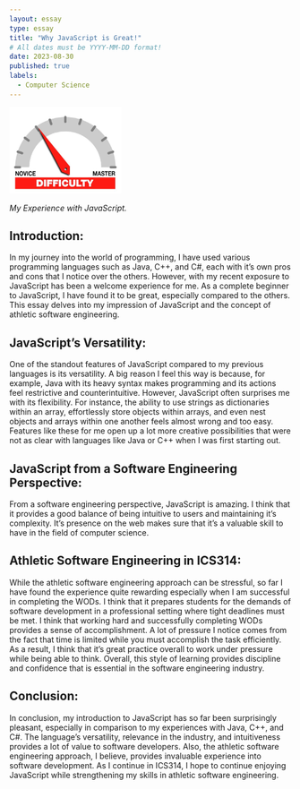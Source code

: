 ```yaml
---
layout: essay
type: essay
title: "Why JavaScript is Great!"
# All dates must be YYYY-MM-DD format!
date: 2023-08-30
published: true
labels:
  - Computer Science
---
```


<img width="200px" class="rounded float-start pe-4" src="../img/difficulty/degree_difficulty.jpg">

*My Experience with JavaScript.*

## Introduction:

In my journey into the world of programming, I have used various programming languages such as Java, C++, and C#, each with it’s own pros and cons that I notice over the others. However, with my recent exposure to JavaScript has been a welcome experience for me. As a complete beginner to JavaScript, I have found it to be great, especially compared to the others. This essay delves into my impression of JavaScript and the concept of athletic software engineering.

## JavaScript’s Versatility:

One of the standout features of JavaScript compared to my previous languages is its versatility. A big reason I feel this way is because, for example, Java with its heavy syntax makes programming and its actions feel restrictive and counterintuitive. However, JavaScript often surprises me with its flexibility. For instance, the ability to use strings as dictionaries within an array, effortlessly store objects within arrays, and even nest objects and arrays within one another feels almost wrong and too easy. Features like these for me open up a lot more creative possibilities that were not as clear with languages like Java or C++ when I was first starting out. 

## JavaScript from a Software Engineering Perspective:

From a software engineering perspective, JavaScript is amazing. I think that it provides a good balance of being intuitive to users and maintaining it’s complexity. It’s presence on the web makes sure that it’s a valuable skill to have in the field of computer science. 

## Athletic Software Engineering in ICS314:

While the athletic software engineering approach can be stressful, so far I have found the experience quite rewarding especially when I am successful in completing the WODs. I think that it prepares students for the demands of software development in a professional setting where tight deadlines must be met. I think that working hard and successfully completing WODs provides a sense of accomplishment. A lot of pressure I notice comes from the fact that time is limited while you must accomplish the task efficiently. As a result, I think that it’s great practice overall to work under pressure while being able to think. Overall, this style of learning provides discipline and confidence that is essential in the software engineering industry.

## Conclusion:

In conclusion, my introduction to JavaScript has so far been surprisingly pleasant, especially in comparison to my experiences with Java, C++, and C#. The language’s versatility, relevance in the industry, and intuitiveness provides a lot of value to software developers. Also, the athletic software engineering approach, I believe, provides invaluable experience into software development. As I continue in ICS314, I hope to continue enjoying JavaScript while strengthening my skills in athletic software engineering.
